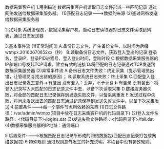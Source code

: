 数据采集客户机
1.用例描述
数据采集客户机读取日志文件形成一些匹配记录
通过网络发送给数据采集服务器。
(1)匹配日志记录--->数据的来源
(2)通过网络发送给数据采集服务器

2.找对象
系统管理员，数据采集客户机，启动日志读取器对日志文件读取到列表，通过日志发送器

3.基本事件流
(1)正常时间流
A.备份日志文件，产生备份文件，以时间为后缀wtmpx.20160670852xx（秒）
B.读取备份日志文件，获取登入登出的记录
登录名，登录IP，登录PID进程号，登入登出时间，登陆时段
C.根据数据采集服务器的IP和端口号发起TCP请求，建立有效的链接
D.将匹配的日志记录通过TCP发送到数据采集服务器
(2)异常事件流
A.备份日志文件失败：终止采集（提示管理员出错，让管理员寻找出错的原因）；
B.读取系统日志失败：终止采集
C.匹配登入登出日志记录发生意外
a.有登出 没有登入：丢弃，不予计费
b.有登录 没有登出：将登入记录写入未匹配的日志记录文件中去，以备下次读取采集
D.链接服务器失败，将全部的匹配日志记录保存到发送失败文件，以备采集重发
E.发送过程中失败，将尚未发送出去的匹配日志通过记录保存到发送失败文件中，以备下次采集发送
4.前置条件--->每一个事件节点所依赖的东西
(1)日志文件路径：/var/admin/wtmpx(项目中放在日志采集客户机的代码目录下)
(2)登入文件名路径：<代码目录下>/logins.dat
(3)发送失败文件路径：<代码目录下>/fail.dat
(4)数据采集服务器的IP地址：通信端口

5.后置条件---->根据匹配日志记录所形成的网络数据包(匹配日志记录打包成网络数据包)
6.特殊规则
通过规则意外发生的补充说明，本项目中没有特殊规则。
